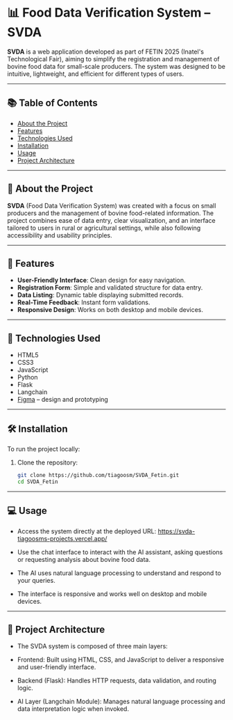 # 📊 Food Data Verification System – SVDA

**SVDA** is a web application developed as part of FETIN 2025 (Inatel's Technological Fair), aiming to simplify the registration and management of bovine food data for small-scale producers. The system was designed to be intuitive, lightweight, and efficient for different types of users.

---

## 📚 Table of Contents

- [About the Project](#about-the-project)  
- [Features](#features)  
- [Technologies Used](#technologies-used)  
- [Installation](#installation)  
- [Usage](#usage)  
- [Project Architecture](#project-architecture)  

---

## 🧠 About the Project

**SVDA** (Food Data Verification System) was created with a focus on small producers and the management of bovine food-related information. The project combines ease of data entry, clear visualization, and an interface tailored to users in rural or agricultural settings, while also following accessibility and usability principles.

---

## 🚀 Features

- **User-Friendly Interface**: Clean design for easy navigation.  
- **Registration Form**: Simple and validated structure for data entry.  
- **Data Listing**: Dynamic table displaying submitted records.  
- **Real-Time Feedback**: Instant form validations.  
- **Responsive Design**: Works on both desktop and mobile devices.  

---

## 🧰 Technologies Used

- HTML5  
- CSS3  
- JavaScript  
- Python  
- Flask  
- Langchain  
- [Figma](https://www.figma.com/) – design and prototyping  

---

## 🛠️ Installation

To run the project locally:

1. Clone the repository:

   ```bash
   git clone https://github.com/tiagoosm/SVDA_Fetin.git
   cd SVDA_Fetin

---

## 💻 Usage
- Access the system directly at the deployed URL: https://svda-tiagoosms-projects.vercel.app/

- Use the chat interface to interact with the AI assistant, asking questions or requesting analysis about bovine food data.

- The AI uses natural language processing to understand and respond to your queries.

- The interface is responsive and works well on desktop and mobile devices.

---

## 🧩 Project Architecture
- The SVDA system is composed of three main layers:

- Frontend: Built using HTML, CSS, and JavaScript to deliver a responsive and user-friendly interface.

- Backend (Flask): Handles HTTP requests, data validation, and routing logic.

- AI Layer (Langchain Module): Manages natural language processing and data interpretation logic when invoked.
